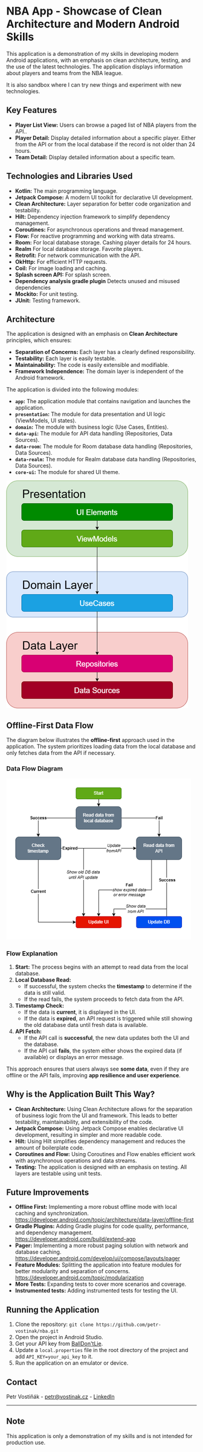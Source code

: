 # NBA App - Showcase of Clean Architecture and Modern Android Skills

This application is a demonstration of my skills in developing modern Android applications, with an emphasis on clean architecture, testing, and the use of the latest technologies. The application displays information about players and teams from the NBA league. 

It is also sandbox where I can try new things and experiment with new technologies.

## Key Features

*   **Player List View:** Users can browse a paged list of NBA players from the API..
*   **Player Detail:** Display detailed information about a specific player. Either from the API or from the local database if the record is not older than 24 hours.
*   **Team Detail:** Display detailed information about a specific team.

## Technologies and Libraries Used

*   **Kotlin:** The main programming language.
*   **Jetpack Compose:** A modern UI toolkit for declarative UI development.
*   **Clean Architecture:** Layer separation for better code organization and testability.
*   **Hilt:** Dependency injection framework to simplify dependency management.
*   **Coroutines:** For asynchronous operations and thread management.
*   **Flow:** For reactive programming and working with data streams.
*   **Room:** For local database storage. Cashing player details for 24 hours.
*   **Realm** For local database storage. Favorite players.
*   **Retrofit:** For network communication with the API.
*   **OkHttp:** For efficient HTTP requests.
*   **Coil:** For image loading and caching.
*   **Splash screen API:** For splash screen.
*   **Dependency analysis gradle plugin** Detects unused and misused dependencies
*   **Mockito:** For unit testing.
*   **JUnit:** Testing framework.

## Architecture

The application is designed with an emphasis on **Clean Architecture** principles, which ensures:

*   **Separation of Concerns:** Each layer has a clearly defined responsibility.
*   **Testability:** Each layer is easily testable.
*   **Maintainability:** The code is easily extensible and modifiable.
*   **Framework Independence:** The domain layer is independent of the Android framework.

The application is divided into the following modules:

*   **`app`:** The application module that contains navigation and launches the application.
*   **`presentation`:** The module for data presentation and UI logic (ViewModels, UI states).
*   **`domain`:** The module with business logic (Use Cases, Entities).
*   **`data-api`:** The module for API data handling (Repositories, Data Sources).
*   **`data-room`:** The module for Room database data handling (Repositories, Data Sources).
*   **`data-realm`:** The module for Realm database data handling (Repositories, Data Sources).
*   **`core-ui`:** The module for shared UI theme.

![Architecture Diagram](Android%20Showcase%20Diagram.drawio.png)

## Offline-First Data Flow

The diagram below illustrates the **offline-first** approach used in the application. The system prioritizes loading data from the local database and only fetches data from the API if necessary.

### Data Flow Diagram

![Offline-First Data Flow](offline_first_diagram.png)

### Flow Explanation

1. **Start:** The process begins with an attempt to read data from the local database.
2. **Local Database Read:**
    - If successful, the system checks the **timestamp** to determine if the data is still valid.
    - If the read fails, the system proceeds to fetch data from the API.
3. **Timestamp Check:**
    - If the data is **current**, it is displayed in the UI.
    - If the data is **expired**, an API request is triggered while still showing the old database data until fresh data is available.
4. **API Fetch:**
    - If the API call is **successful**, the new data updates both the UI and the database.
    - If the API call **fails**, the system either shows the expired data (if available) or displays an error message.

This approach ensures that users always see **some data**, even if they are offline or the API fails, improving **app resilience and user experience**.

## Why is the Application Built This Way?

*   **Clean Architecture:** Using Clean Architecture allows for the separation of business logic from the UI and framework. This leads to better testability, maintainability, and extensibility of the code.
*   **Jetpack Compose:** Using Jetpack Compose enables declarative UI development, resulting in simpler and more readable code.
*   **Hilt:** Using Hilt simplifies dependency management and reduces the amount of boilerplate code.
*   **Coroutines and Flow:** Using Coroutines and Flow enables efficient work with asynchronous operations and data streams.
*   **Testing:** The application is designed with an emphasis on testing. All layers are testable using unit tests.

## Future Improvements

*   **Offline First:** Implementing a more robust offline mode with local caching and synchronization. https://developer.android.com/topic/architecture/data-layer/offline-first 
*   **Gradle Plugins:** Adding Gradle plugins for code quality, performance, and dependency management. https://developer.android.com/build/extend-agp
*   **Pager:** Implementing a more robust paging solution with network and database caching. https://developer.android.com/develop/ui/compose/layouts/pager
*   **Feature Modules:** Splitting the application into feature modules for better modularity and separation of concerns. https://developer.android.com/topic/modularization
*   **More Tests:** Expanding tests to cover more scenarios and coverage.
*   **Instrumented tests:** Adding instrumented tests for testing the UI.

## Running the Application

1.  Clone the repository: `git clone https://github.com/petr-vostinak/nba.git`
2.  Open the project in Android Studio.
3.  Get your API key from [BallDon'tLie](https://www.balldontlie.io/).
4.  Update a `local.properties` file in the root directory of the project and add `API_KEY=your_api_key` to it.
5.  Run the application on an emulator or device.

## Contact

Petr Vostiňák - petr@vostinak.cz - [LinkedIn](https://www.linkedin.com/in/petrvostinak/)

---

## Note

This application is only a demonstration of my skills and is not intended for production use.